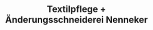 ---
title: "Textilpflege + Änderungsschneiderei Nenneker"
url: /bochum/textilpflege-aenderungsschneiderei-nenneker/
shop: Wäscherei
---